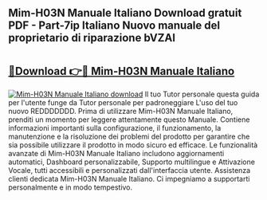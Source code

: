 ## Mim-H03N Manuale Italiano Download gratuit PDF - Part-7ip Italiano Nuovo manuale del proprietario di riparazione bVZAl

# <h2><a href="http://dfai1mi.blite.top/?on=Mim-H03N+Manuale+Italiano">🔗Download 👉🔴 Mim-H03N Manuale Italiano</a></h2>

[![Mim-H03N Manuale Italiano download](https://i.imgur.com/lujVjoI.png)](http://dfai1mi.blite.top/?on=Mim-H03N+Manuale+Italiano)
Il tuo Tutor personale questa guida per l'utente funge da Tutor personale per padroneggiare L'uso del tuo nuovo REDDDDDDD. Prima di utilizzare Mim-H03N Manuale Italiano, prenditi un momento per leggere attentamente questo Manuale. Contiene informazioni importanti sulla configurazione, il funzionamento, la manutenzione e la risoluzione dei problemi del prodotto per garantire che sia possibile utilizzare il prodotto in modo sicuro ed efficace. Le funzionalità avanzate di Mim-H03N Manuale Italiano includono aggiornamenti automatici, Dashboard personalizzabile, Supporto multilingue e Attivazione Vocale, tutti accessibili e personalizzati dall'interfaccia utente. Assistenza clienti dedicata Mim-H03N Manuale Italiano. Ci impegniamo a supportarti personalmente e in modo tempestivo.
